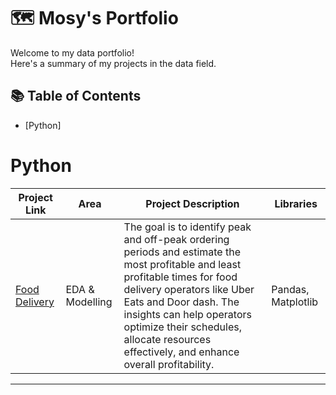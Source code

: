 # 🗺 Mosy's Portfolio

Welcome to my data portfolio!   
Here's a summary of my projects in the data field. 

## 📚 Table of Contents
- [Python]

# Python

 | Project Link | Area | Project Description | Libraries |
 |---|---|---|---|
 | [Food Delivery](https://github.com/DevMosy/Food-Delivery-Optimization?tab=readme-ov-file#food-delivery-optimization) | EDA & Modelling | The goal is to identify peak and off-peak ordering periods and estimate the most profitable and least profitable times for food delivery operators like Uber Eats and Door dash. The insights can help operators optimize their schedules, allocate resources effectively, and enhance overall profitability.| Pandas, Matplotlib |
 
***
